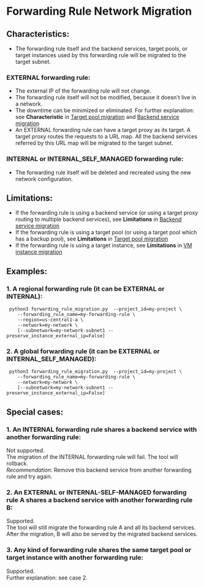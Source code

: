 # Forwarding Rule Network Migration
## Characteristics:
*  The forwarding rule itself and the backend services, target pools, or target instances used by this forwarding rule will be migrated to the target subnet.
### EXTERNAL forwarding rule:
* The external IP of the forwarding rule will not change.
* The forwarding rule itself will not be modified, because it doesn't live in a network. 
* The downtime can be minimized or eliminated. For further explanation: see **Characteristic** in [Target pool migration](./TARGET_POOL_README.md) and [Backend service migration](./BACKEND_SERVICE_README.md)
* An EXTERNAL forwarding rule can have a target proxy as its target. A target proxy routes the requests to a URL map. All the backend services referred by this URL map will be migrated to the target subnet.
### INTERNAL or INTERNAL_SELF_MANAGED forwarding rule:
* The forwarding rule itself will be deleted and recreated using the new network configuration. 
## Limitations:
* If the forwarding rule is using a backend service (or using a target proxy routing to multiple backend services), see **Limitations** in [Backend service migration](./BACKEND_SERVICE_README.md)
* If the forwarding rule is using a target pool (or using a target pool which has a backup pool), see **Limitations** in [Target pool migration](./TARGET_POOL_README.md)
* If the forwarding rule is using a target instance, see **Limitations** in [VM instance migration](./VM_INSTANCE_README.md)
## Examples:
### 1. A regional forwarding rule (it can be EXTERNAL or INTERNAL):
     python3 forwarding_rule_migration.py  --project_id=my-project \
        --forwarding_rule_name=my-forwarding-rule \
        --region=us-central1-a \
        --network=my-network \
        [--subnetwork=my-network-subnet1 --preserve_instance_external_ip=False]
     
### 2. A global forwarding rule (it can be EXTERNAL or INTERNAL_SELF_MANAGED):
     python3 forwarding_rule_migration.py  --project_id=my-project \
        --forwarding_rule_name=my-forwarding-rule \
        --network=my-network \
        [--subnetwork=my-network-subnet1 --preserve_instance_external_ip=False]
        
## Special cases:
### 1. An INTERNAL forwarding rule shares a backend service with another forwarding rule:
Not supported. \
The migration of the INTERNAL forwarding rule will fail. The tool will rollback. \
*Recommendation*: Remove this backend service from another forwarding rule and try again.
### 2. An EXTERNAL or INTERNAL-SELF-MANAGED forwarding rule A shares a backend service with another forwarding rule B:
Supported. \
The tool will still migrate the forwarding rule A and all its backend services. 
After the migration, B will also be served by the migrated backend services. 
### 3. Any kind of forwarding rule shares the same target pool or target instance with another forwarding rule:
Supported. \
Further explanation: see case 2.
 